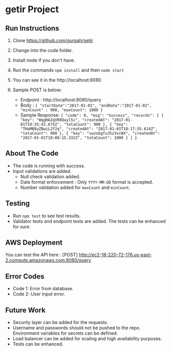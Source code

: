# getir Project

## Run Instructions
1. Clone https://github.com/gurgah/getir
2. Change into the code folder.
3. Install node if you don't have.
4. Run the commands `npm install` and then `node start`
5. You can see it in the http://localhost:8080
6. Sample POST is below:

    * Endpoint : http://localhost:8080/query
    * Body : `{
                 "startDate":"2017-01-01",
                 "endDate":"2017-01-02",
                 "minCount" : 900,
                 "maxCount": 1000
              }`
     * Sample Response: 
     `{
                             "code": 0,
                             "msg": "Success",
                             "records": [
                                 {
                                     "key": "WqgHAZqVR0Qayl5i",
                                     "createdAt": "2017-01-01T19:35:42.675Z",
                                     "totaCount": 900
                                 },
                                 {
                                     "key": "THaMB8yZBwiL2f2q",
                                     "createdAt": "2017-01-01T18:17:55.614Z",
                                     "totaCount": 900
                                 },
                                 {
                                     "key": "vwzobgfu35z3vcWX",
                                     "createdAt": "2017-01-01T10:08:15.332Z",
                                     "totaCount": 1000
                                 }
                             ]
                         }`
    
## About The Code

* The code is running with success. 
* Input validations are added.
    * Null check validation added. 
    * Date format enforcement : Only `YYYY-MM-DD` format is accepted.
    * Number validation added for `maxCount` and `minCount`.
        
## Testing

* Run `npm test` to see test results.
* Validator tests and endpoint tests are added. The tests can be enhanced for sure. 

## AWS Deployment

You can test the API here : [POST] http://ec2-18-220-72-176.us-east-2.compute.amazonaws.com:8080/query

## Error Codes

* Code 1: Error from database.
* Code 2: User input error.

## Future Work

* Security layer can be added for the requests.
* Username and passwords should not be pushed to the repo. Environment variables for secrets can be defined.
* Load balancer can be added for scaling and high availability purposes.
* Tests can be enhanced.
